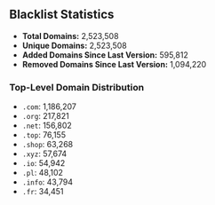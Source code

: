 ## Blacklist Statistics

- **Total Domains:** 2,523,508
- **Unique Domains:** 2,523,508
- **Added Domains Since Last Version:** 595,812
- **Removed Domains Since Last Version:** 1,094,220

### Top-Level Domain Distribution

-  `.com`: 1,186,207
-  `.org`: 217,821
-  `.net`: 156,802
-  `.top`: 76,155
-  `.shop`: 63,268
-  `.xyz`: 57,674
-  `.io`: 54,942
-  `.pl`: 48,102
-  `.info`: 43,794
-  `.fr`: 34,451
